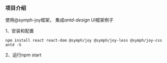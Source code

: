 ### 项目介绍
使用@symph-joy框架， 集成*antd-design* UI框架例子

1、安装和配置
```
npm install react react-dom @symph/joy @symph/joy-less @symph/joy-css antd -S
```
2、运行npm start
